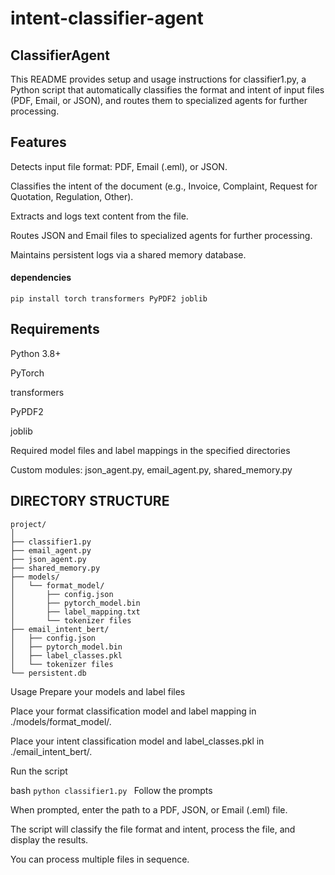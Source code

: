 # intent-classifier-agent #
## ClassifierAgent ##
This README provides setup and usage instructions for classifier1.py, a Python script that automatically classifies the format and intent of input files (PDF, Email, or JSON), and routes them to specialized agents for further processing.

## Features ##

Detects input file format: PDF, Email (.eml), or JSON.

Classifies the intent of the document (e.g., Invoice, Complaint, Request for Quotation, Regulation, Other).

Extracts and logs text content from the file.

Routes JSON and Email files to specialized agents for further processing.

Maintains persistent logs via a shared memory database.
#### dependencies ###
```pip install torch transformers PyPDF2 joblib```


## Requirements ##
Python 3.8+

PyTorch

transformers

PyPDF2

joblib

Required model files and label mappings in the specified directories

Custom modules: json_agent.py, email_agent.py, shared_memory.py

## DIRECTORY STRUCTURE ##
```
project/
│
├── classifier1.py
├── email_agent.py
├── json_agent.py
├── shared_memory.py
├── models/
│   └── format_model/
│       ├── config.json
│       ├── pytorch_model.bin
│       ├── label_mapping.txt
│       └── tokenizer files
├── email_intent_bert/
│   ├── config.json
│   ├── pytorch_model.bin
│   ├── label_classes.pkl
│   └── tokenizer files
└── persistent.db
```

Usage
Prepare your models and label files

Place your format classification model and label mapping in ./models/format_model/.

Place your intent classification model and label_classes.pkl in ./email_intent_bert/.

Run the script

bash
```python classifier1.py ```
Follow the prompts

When prompted, enter the path to a PDF, JSON, or Email (.eml) file.

The script will classify the file format and intent, process the file, and display the results.

You can process multiple files in sequence.
